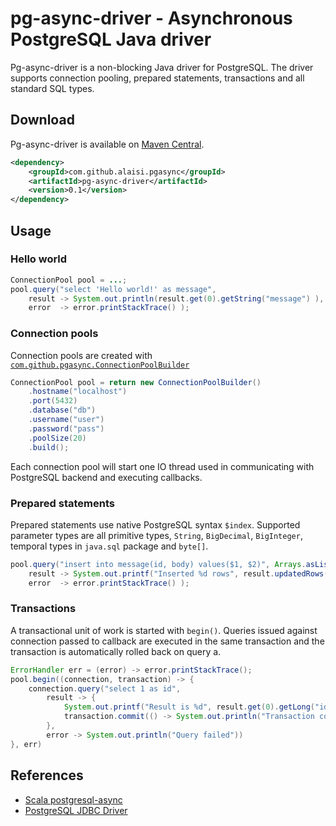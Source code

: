 # pg-async-driver - Asynchronous PostgreSQL Java driver

Pg-async-driver is a non-blocking Java driver for PostgreSQL. The driver supports connection pooling, prepared statements, transactions and all standard SQL types. 

## Download

Pg-async-driver is available on [Maven Central](http://search.maven.org/#search|ga|1|g%3A%22com.github.alaisi.pgasync%22).

```xml
<dependency>
    <groupId>com.github.alaisi.pgasync</groupId>
    <artifactId>pg-async-driver</artifactId>
    <version>0.1</version>
</dependency>
```

## Usage

### Hello world

```java
ConnectionPool pool = ...;
pool.query("select 'Hello world!' as message",
    result -> System.out.println(result.get(0).getString("message") ),
    error  -> error.printStackTrace() );
```

### Connection pools

Connection pools are created with [`com.github.pgasync.ConnectionPoolBuilder`](https://github.com/alaisi/postgres-async-driver/blob/master/src/main/java/com/github/pgasync/ConnectionPoolBuilder.java)

```java
ConnectionPool pool = return new ConnectionPoolBuilder()
    .hostname("localhost")
    .port(5432)
    .database("db")
    .username("user")
    .password("pass")
    .poolSize(20)
    .build();
```

Each connection pool will start one IO thread used in communicating with PostgreSQL backend and executing callbacks.

### Prepared statements

Prepared statements use native PostgreSQL syntax `$index`. Supported parameter types are all primitive types, `String`, `BigDecimal`, `BigInteger`, temporal types in `java.sql` package and `byte[]`.

```java
pool.query("insert into message(id, body) values($1, $2)", Arrays.asList(123, "hello"),
    result -> System.out.printf("Inserted %d rows", result.updatedRows() ),
    error  -> error.printStackTrace() );
```

### Transactions

A transactional unit of work is started with `begin()`. Queries issued against connection passed to callback are executed in the same transaction and the transaction is automatically rolled back on query a.

```java
ErrorHandler err = (error) -> error.printStackTrace();
pool.begin((connection, transaction) -> {
    connection.query("select 1 as id",
        result -> {
            System.out.printf("Result is %d", result.get(0).getLong("id"));
            transaction.commit(() -> System.out.println("Transaction committed"), err);
        },
        error -> System.out.println("Query failed"))
}, err)
```

## References
* [Scala postgresql-async](https://raw.github.com/mauricio/postgresql-async)
* [PostgreSQL JDBC Driver](http://jdbc.postgresql.org/about/about.html)

